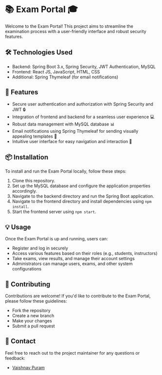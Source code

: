 # 📚 Exam Portal 🎓

Welcome to the Exam Portal! This project aims to streamline the examination process with a user-friendly interface and robust security features.

## 🛠️ Technologies Used

- Backend: Spring Boot 3.x, Spring Security, JWT Authentication, MySQL
- Frontend: React JS, JavaScript, HTML, CSS
- Additional: Spring Thymeleaf (for email notifications)

## 🚀 Features

- Secure user authentication and authorization with Spring Security and JWT 🔒
- Integration of frontend and backend for a seamless user experience 💻
- Robust data management with MySQL database 📊
- Email notifications using Spring Thymeleaf for sending visually appealing templates 📧
- Intuitive user interface for easy navigation and interaction 🎨

## 📦 Installation

To install and run the Exam Portal locally, follow these steps:

1. Clone this repository.
2. Set up the MySQL database and configure the application properties accordingly.
3. Navigate to the backend directory and run the Spring Boot application.
4. Navigate to the frontend directory and install dependencies using `npm install`.
5. Start the frontend server using `npm start`.

## 💡 Usage

Once the Exam Portal is up and running, users can:

- Register and log in securely
- Access various features based on their roles (e.g., students, instructors)
- Take exams, view results, and manage their account settings
- Administrators can manage users, exams, and other system configurations

## 🤝 Contributing

Contributions are welcome! If you'd like to contribute to the Exam Portal, please follow these guidelines:
- Fork the repository
- Create a new branch
- Make your changes
- Submit a pull request

## 📧 Contact

Feel free to reach out to the project maintainer for any questions or feedback:
- [Vaishnav Puram](mailto:puramv307@gmail.com)
